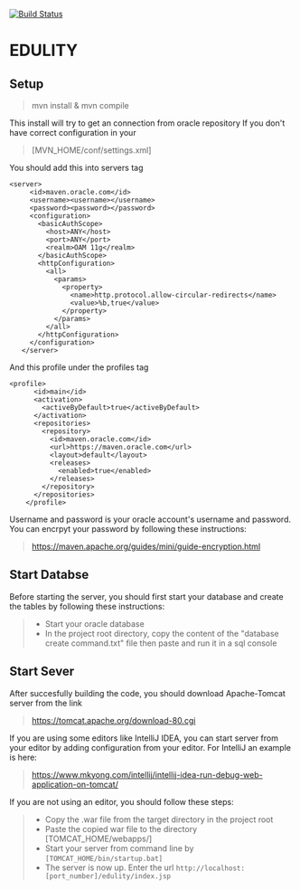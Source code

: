 [![Build Status](https://travis-ci.org/Bil372Project/372_071_Edulity.svg?branch=master)](https://travis-ci.org/Bil372Project/372_071_Edulity)
# EDULITY

## Setup
>mvn install & mvn compile

This install will try to get an connection from oracle repository
If you don't have correct configuration in your
>[MVN_HOME/conf/settings.xml]

You should add this into servers tag
```
<server>
     <id>maven.oracle.com</id>
     <username><username></username>
     <password><password></password>
     <configuration>
       <basicAuthScope>
         <host>ANY</host>
         <port>ANY</port>
         <realm>OAM 11g</realm>
       </basicAuthScope>
       <httpConfiguration>
         <all>
           <params>
             <property>
               <name>http.protocol.allow-circular-redirects</name>
               <value>%b,true</value>
             </property>
           </params>
         </all>
       </httpConfiguration>
     </configuration>
   </server>
```
And this profile under the profiles tag
```
<profile>
      <id>main</id>
      <activation>
        <activeByDefault>true</activeByDefault>
      </activation>
      <repositories>
        <repository>
          <id>maven.oracle.com</id>
          <url>https://maven.oracle.com</url>
          <layout>default</layout>
          <releases>
            <enabled>true</enabled>
          </releases>
        </repository>
      </repositories>
    </profile>
```
Username and password is your oracle account's username and password. You can encrpyt your password by following 
these instructions:

>https://maven.apache.org/guides/mini/guide-encryption.html

## Start Databse
Before starting the server, you should first start your database and create the tables by following these instructions:
>+ Start your oracle database
>+ In the project root directory, copy the content of the "database create command.txt" file then paste and run it in
 a sql console

## Start Sever

After succesfully building the code, you should download Apache-Tomcat server from the link
>https://tomcat.apache.org/download-80.cgi

If you are using some editors like IntelliJ IDEA, you can start server from your editor by adding configuration from 
your editor. For IntelliJ an example is here:
>https://www.mkyong.com/intellij/intellij-idea-run-debug-web-application-on-tomcat/

If you are not using an editor, you should follow these steps:
>+ Copy the .war file from the target directory in the project root
>+ Paste the copied war file to the directory [TOMCAT_HOME/webapps/]
>+ Start your server from command line by ```[TOMCAT_HOME/bin/startup.bat]```
>+ The server is now up. Enter the url ```http://localhost:[port_number]/edulity/index.jsp```
